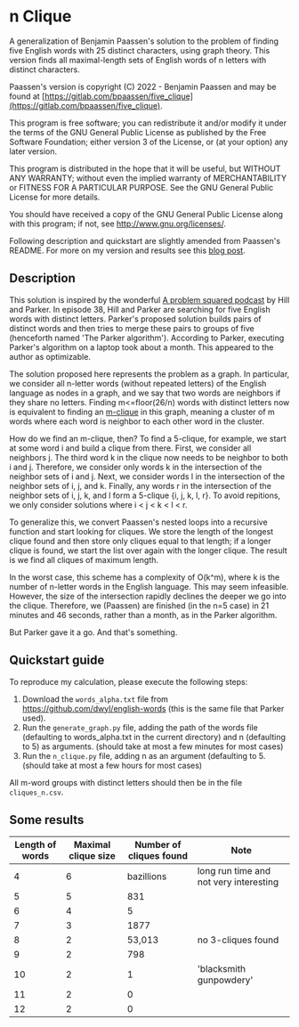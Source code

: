 # n Clique

A generalization of Benjamin Paassen's solution to the problem of finding five English words with 25 distinct characters, using graph theory. This version finds all maximal-length sets of English words of n letters with distinct characters.

Paassen's version is copyright (C) 2022 - Benjamin Paassen
and may be found at [https://gitlab.com/bpaassen/five_clique](https://gitlab.com/bpaassen/five_clique).

This program is free software; you can redistribute it and/or modify
it under the terms of the GNU General Public License as published by
the Free Software Foundation; either version 3 of the License, or
(at your option) any later version.

This program is distributed in the hope that it will be useful,
but WITHOUT ANY WARRANTY; without even the implied warranty of
MERCHANTABILITY or FITNESS FOR A PARTICULAR PURPOSE.  See the
GNU General Public License for more details.

You should have received a copy of the GNU General Public License
along with this program; if not, see <http://www.gnu.org/licenses/>.

Following description and quickstart are slightly amended from Paassen's README. For more on my version and results see this [blog post](https://mathematrec.wordpress.com/2022/08/03/can-you-find-m-n-letter-words-with-nxm-unique-letters/).

## Description

This solution is inspired by the wonderful [A problem squared podcast](https://aproblemsquared.libsyn.com/) by Hill and Parker. In episode 38, Hill and Parker are searching for five English words with distinct letters. Parker's proposed solution builds pairs of distinct words and then tries to merge these pairs to groups of five (henceforth named 'The Parker algorithm'). According to Parker, executing Parker's algorithm on a laptop took about a month. This appeared to the author as optimizable.

The solution proposed here represents the problem as a graph. In particular, we consider all n-letter words (without repeated letters) of the English language as nodes in a graph, and we say that two words are neighbors if they share no letters. Finding m<=floor(26/n) words with distinct letters now is equivalent to finding an [m-clique](https://en.wikipedia.org/wiki/Clique_(graph_theory)) in this graph, meaning a cluster of m words where each word is neighbor to each other word in the cluster.

How do we find an m-clique, then? To find a 5-clique, for example, we start at some word i and build a clique from there. First, we consider all neighbors j. The third word k in the clique now needs to be neighbor to both i and j. Therefore, we consider only words k in the intersection of the neighbor sets of i and j. Next, we consider words l in the intersection of the neighbor sets of i, j, and k. Finally, any words r in the intersection of the neighbor sets of i, j, k, and l form a 5-clique {i, j, k, l, r}. To avoid repitions, we only consider solutions where i < j < k < l < r.

To generalize this, we convert Paassen's nested loops into a recursive function and start looking for cliques. We store the length of the longest clique found and then store only cliques equal to that length; if a longer clique is found, we start the list over again with the longer clique. The result is we find all cliques of maximum length.

In the worst case, this scheme has a complexity of O(k^m), where k is the number of n-letter words in the English language. This may seem infeasible. However, the size of the intersection rapidly declines the deeper we go into the clique. Therefore, we (Paassen) are finished (in the n=5 case) in 21 minutes and 46 seconds, rather than a month, as in the Parker algorithm.

But Parker gave it a go. And that's something.

## Quickstart guide

To reproduce my calculation, please execute the following steps:

1. Download the `words_alpha.txt` file from https://github.com/dwyl/english-words (this is the same file that Parker used).
2. Run the `generate_graph.py` file, adding the path of the words file (defaulting to words_alpha.txt in the current directory) and n (defaulting to 5) as arguments. (should take at most a few minutes for most cases)
3. Run the `n_clique.py` file, adding n as an argument (defaulting to 5. (should take at most a few hours for most cases)

All m-word groups with distinct letters should then be in the file `cliques_n.csv`.

## Some results

| Length of words | Maximal clique size | Number of cliques found | Note |
|----|----|----|----|
| 4 | 6 | bazillions | long run time and not very interesting|
| 5 | 5 | 831 ||
| 6 | 4 | 5 ||
| 7 | 3 | 1877 ||
| 8 | 2 | 53,013 | no 3-cliques found |
| 9 | 2 | 798 | |
| 10 | 2 | 1 |  'blacksmith gunpowdery' |
| 11 | 2 | 0 ||
| 12 | 2 | 0 ||

